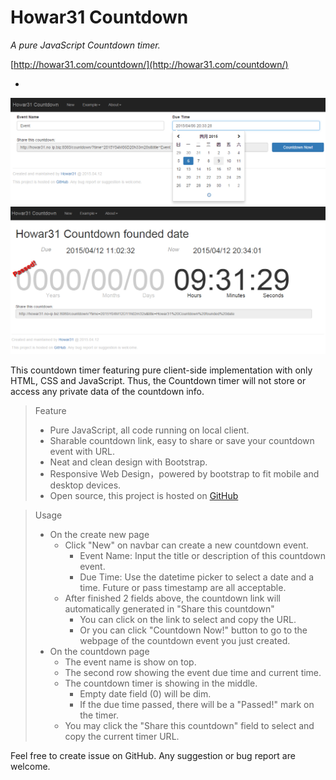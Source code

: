 # Howar31 Countdown #
*A pure JavaScript Countdown timer.*

[http://howar31.com/countdown/](http://howar31.com/countdown/)

-

![previewimgnew](preview1.png)
![previewimgcd](preview2.png)

This countdown timer featuring pure client-side implementation with only HTML, CSS and JavaScript.  Thus, the Countdown timer will not store or access any private data of the countdown info.

> Feature
> * Pure JavaScript, all code running on local client.
> * Sharable countdown link, easy to share or save your countdown event with URL.
> * Neat and clean design with Bootstrap.
> * Responsive Web Design，powered by bootstrap to fit mobile and desktop devices.
> * Open source, this project is hosted on [GitHub](https://github.com/howar31/countdown)

> Usage
> * On the create new page
>   * Click "New" on navbar can create a new countdown event.
>     * Event Name: Input the title or description of this countdown event.
>     * Due Time: Use the datetime picker to select a date and a time.  Future or pass timestamp are all acceptable.
>   * After finished 2 fields above, the countdown link will automatically generated in "Share this countdown"
>     * You can click on the link to select and copy the URL.
>     * Or you can click "Countdown Now!" button to go to the webpage of the countdown event you just created.
> * On the countdown page
>   * The event name is show on top.
>   * The second row showing the event due time and current time.
>   * The countdown timer is showing in the middle.
>     * Empty date field (0) will be dim.
>     * If the due time passed, there will be a "Passed!" mark on the timer.
>   * You may click the "Share this countdown" field to select and copy the current timer URL.

Feel free to create issue on GitHub.  Any suggestion or bug report are welcome.
